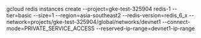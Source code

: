 gcloud redis instances create --project=gke-test-325904  redis-1 --tier=basic --size=1 --region=asia-southeast2 --redis-version=redis_6_x --network=projects/gke-test-325904/global/networks/devnet1 --connect-mode=PRIVATE_SERVICE_ACCESS --reserved-ip-range=devnet1-ip-range
